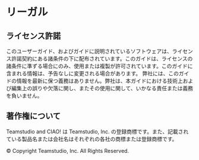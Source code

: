 # リーガル

## ライセンス許諾 
このユーザーガイド、およびガイドに説明されているソフトウェアは、ライセンス許諾契約にある諸条件の下に配布されています。このガイドは、ライセンスの諸条件に準ずる場合にのみ、使用または複製が許可されています。このガイドに含まれる情報は、予告なしに変更される場合があります。 弊社には、このガイドの情報を最新に保つ義務はありません。弊社は、本ガイドにおける技術上および編集上の誤りや欠落に関し、またその使用に関して、いかなる責任または義務を負いません。 

## 著作権について  
Teamstudio and CIAO! は Teamstudio, Inc. の登録商標です。また、記載されている製品名または会社名はそれぞれの各社の商標または登録商標です。

© Copyright Teamstudio, Inc. All Rights Reserved.